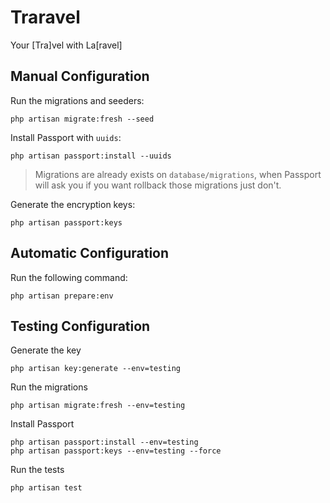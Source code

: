 # Traravel

Your [Tra]vel with La[ravel]

## Manual Configuration

Run the migrations and seeders:

```shell
php artisan migrate:fresh --seed
```

Install Passport with `uuids`:

```shell
php artisan passport:install --uuids
```

> Migrations are already exists on `database/migrations`, when Passport will ask you if you want rollback those migrations just don't.

Generate the encryption keys:

```shell
php artisan passport:keys
```

## Automatic Configuration

Run the following command:

```shell
php artisan prepare:env
```

## Testing Configuration

Generate the key

```shell
php artisan key:generate --env=testing
```

Run the migrations

```shell
php artisan migrate:fresh --env=testing
```

Install Passport

```shell
php artisan passport:install --env=testing
php artisan passport:keys --env=testing --force
```

Run the tests

```shell
php artisan test
```
